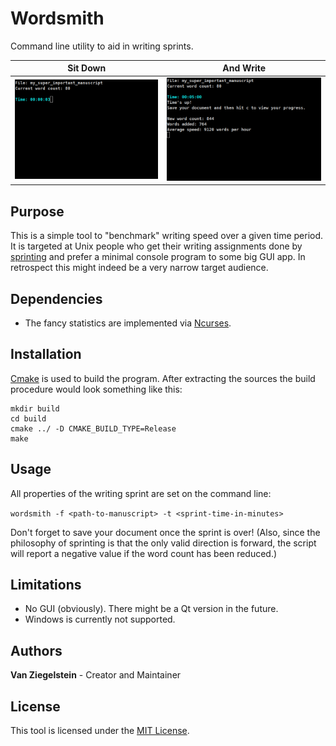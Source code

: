 # Wordsmith
Command line utility to aid in writing sprints.

| Sit Down | And Write |
| --- | --- |
| <img src="screenshots/sprint1.png"> | <img src="screenshots/sprint2.png"> |

## Purpose

This is a simple tool to "benchmark" writing speed over a given time period.
It is targeted at Unix people who get their writing assignments done by 
[sprinting](http://xulonpressblog.com/author-inspirations/writing-prompts-word-sprints/) and
prefer a minimal console program to some big GUI app. In retrospect this might indeed be
a very narrow target audience. 

## Dependencies
* The fancy statistics are implemented via [Ncurses](https://invisible-island.net/ncurses/ncurses.html).

## Installation
[Cmake](https://cmake.org/) is used to build the program. After extracting the sources the build procedure
would look something like this:

```
mkdir build
cd build
cmake ../ -D CMAKE_BUILD_TYPE=Release
make
```

## Usage
All properties of the writing sprint are set on the command line:

`wordsmith -f <path-to-manuscript> -t <sprint-time-in-minutes>`

Don't forget to save your document once the sprint is over! (Also, since the philosophy of sprinting is that
the only valid direction is forward, the script will report a negative value if the word count has been reduced.)

## Limitations
* No GUI (obviously). There might be a Qt version in the future.
* Windows is currently not supported.

## Authors
**Van Ziegelstein** - Creator and Maintainer

## License
This tool is licensed under the [MIT License](LICENSE).
